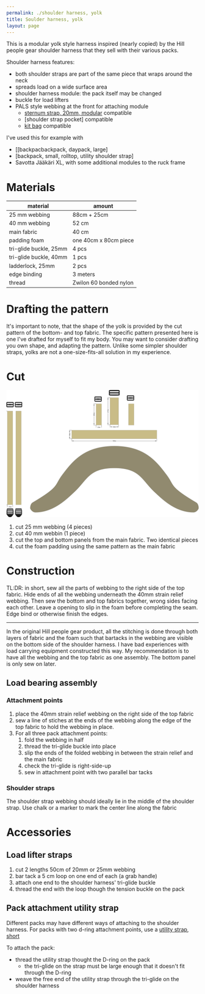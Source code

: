 ```yaml
---
permalink: ./shoulder harness, yolk
title: Soulder harness, yolk
layout: page
---
```


This is a modular yolk style harness inspired (nearly copied) by the Hill people gear shoulder harness that they sell with their various packs.

Shoulder harness features:

- both shoulder straps are part of the same piece that wraps around the neck
- spreads load on a wide surface area
- shoulder harness module: the pack itself may be changed
- buckle for load lifters
- PALS style webbing at the front for attaching module
	- [sternum strap, 20mm, modular](../sternum%20strap,%2020mm,%20modular/sternum%20strap,%2020mm,%20modular.md) compatible
	- [shoulder strap pocket] compatible
	- [kit bag](../kit%20bag/chest%20pack.svg) compatible



I've used this for example with

- [[backpacbackpack, daypack, large]
- [backpack, small, rolltop, utility shoulder strap]
- Savotta Jääkäri XL, with some additional modules to the ruck frame


# Materials


material | amount
---------|--------
25 mm webbing |  88cm + 25cm
40 mm webbing | 52 cm
main fabric | 40 cm
padding foam | one 40cm x 80cm piece
tri-glide buckle, 25mm | 4 pcs
tri-glide buckle, 40mm | 1 pcs
ladderlock, 25mm | 2 pcs
edge binding | 3 meters
thread | Zwilon 60 bonded nylon


# Drafting the pattern

It's important to note, that the shape of the yolk is provided by the cut pattern of the bottom- and top fabric. The specific pattern presented here is one I've drafted for myself to fit my body. You may want to consider drafting you own shape, and adapting the pattern. Unlike some simpler shoulder straps, yolks are not a one-size-fits-all solution in my experience. 



# Cut
![](cut.png)


1. cut 25 mm webbing (4 pieces)
2. cut 40 mm webbin (1 piece)
3. cut the top and bottom panels from the main fabric. Two identical pieces
4. cut the foam padding using the same pattern as the main fabric

# Construction

TL:DR: in short, sew all the parts of webbing to the right side of the top fabric. Hide ends of all the webbing underneath the 40mm strain relief webbing. Then sew the bottom and top fabrics together, wrong sides facing each other. Leave a opening to slip in the foam before completing the seam. Edge bind or otherwise finish the edges.

---

In the original Hill people gear product, all the stitching is done through both layers of fabric and the foam such that bartacks in the webbing are visible on the bottom side of the shoulder harness. I have bad experiences with load carrying equipment constructed this way. My recommendation is to have all the webbing and the top fabric as one assembly. The bottom panel is only sew on later.


## Load bearing assembly


### Attachment points

1. place the 40mm strain relief webbing on the right side of the top fabric
2. sew a line of stiches at the ends of the webbing along the edge of the top fabric to hold the webbing in place.
3. For all three pack attachment points:
	1. fold the webbing in half
	2. thread the tri-glide buckle into place
	3. slip the ends of the folded webbing in between the strain relief and the main fabric
	4. check the tri-glide is right-side-up
	5. sew in attachment point with two parallel bar tacks

### Shoulder straps

The shoulder strap webbing should ideally lie in the middle of the shoulder strap. Use chalk or a marker to mark the center line along the fabric


# Accessories



## Load lifter straps

1. cut 2 lengths 50cm of 20mm or 25mm webbing
2. bar tack a 5 cm loop on one end of each (a grab handle)
3. attach one end to the shoulder harness' tri-glide buckle
4. thread the end with the loop though the tension buckle on the pack

## Pack attachment utility strap


Different packs may have different ways of attaching to the shoulder harness. For packs with two d-ring attachment points, use a [utility strap, short](../utility%20strap,%20short/utility%20strap,%20short.md)

To attach the pack:

- thread the utility strap thought the D-ring on the pack
	- the tri-glide on the strap must be large enough that it doesn't fit through the D-ring
- weave the free end of the utility strap through the tri-glide on the shoulder harness

